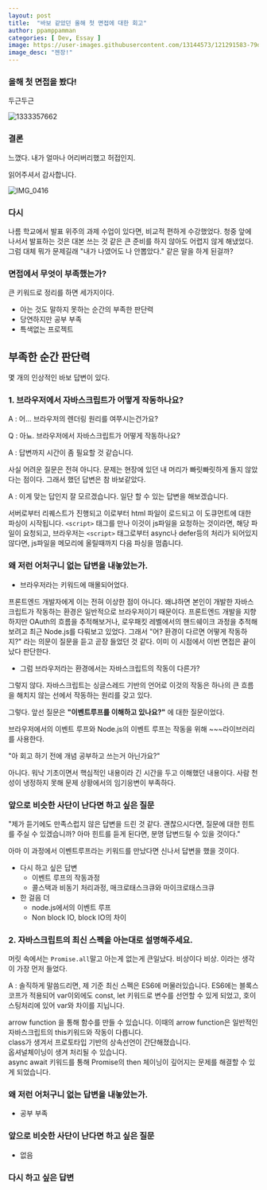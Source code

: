 ```yaml
---
layout: post
title:  "바보 같았던 올해 첫 면접에 대한 회고"
author: ppamppamman
categories: [ Dev, Essay ]
image: https://user-images.githubusercontent.com/13144573/121291583-79d56a80-c923-11eb-85f6-ae3ae9490977.jpeg
image_desc: "젠장!"
---
```


### 올해 첫 면접을 봤다!

두근두근

![1333357662](https://user-images.githubusercontent.com/13144573/121291646-92458500-c923-11eb-9b87-9c3448130d30.gif)

### 결론

느꼈다. 내가 얼마나 어리버리했고 허접인지.

읽어주셔서 감사합니다.

![IMG_0416](https://user-images.githubusercontent.com/13144573/121291632-8e196780-c923-11eb-8ff6-a375c5598716.gif)

### 다시

나름 학교에서 발표 위주의 과제 수업이 있다면, 비교적 편하게 수강했었다. 청중 앞에 나서서 발표하는 것은 대본 쓰는 것 같은 큰 준비를 하지 않아도 어렵지 않게 해냈었다. 그럼 대체 뭐가 문제길래 "내가 나였어도 나 안뽑았다." 같은 말을 하게 된걸까?

### 면접에서 무엇이 부족했는가?

큰 키워드로 정리를 하면 세가지이다.

- 아는 것도 말하지 못하는 순간의 부족한 판단력
- 당연하지만 공부 부족
- 특색없는 프로젝트

## 부족한 순간 판단력

몇 개의 인상적인 바보 답변이 있다.

### 1. 브라우저에서 자바스크립트가 어떻게 작동하나요?

A : 어... 브라우저의 렌더링 원리를 여쭈시는건가요?

Q : 아뇨. 브라우저에서 자바스크립트가 어떻게 작동하나요?

A : 답변까지 시간이 좀 필요할 것 같습니다.

사실 어려운 질문은 전혀 아니다. 문제는 현장에 있던 내 머리가 빠릿빠릿하게 돌지 않았다는 점이다. 그래서 했던 답변은 참 바보같았다.

A : 이게 맞는 답인지 잘 모르겠습니다. 일단 할 수 있는 답변을 해보겠습니다.

서버로부터 리퀘스트가 진행되고 이로부터 html 파일이 로드되고 이 도큐먼트에 대한 파싱이 시작됩니다. ```<script>``` 태그를 만나 이것이 js파일을 요청하는 것이라면, 해당 파일이 요청되고, 브라우저는 ```<script>``` 태그로부터 async나 defer등의 처리가 되어있지 않다면, js파일을 메모리에 올릴때까지 다음 파싱을 멈춥니다.

### 왜 저런 어처구니 없는 답변을 내놓았는가.

- 브라우저라는 키워드에 매몰되어었다.

프론트엔드 개발자에게 이는 전혀 이상한 점이 아니다. 왜냐하면 본인이 개발한 자바스크립트가 작동하는 환경은 일반적으로 브라우저이기 때문이다. 프론트엔드 개발을 지향하지만 OAuth의 흐름을 추적해보거나, 로우패킷 레벨에서의 핸드쉐이크 과정을 추적해보려고 최근 Node.js를 다뤄보고 있었다. 그래서 "어? 환경이 다르면 어떻게 작동하지?" 라는 의문이 질문을 듣고 곧장 들었던 것 같다. 이미 이 시점에서 이번 면접은 끝이 났다 판단한다.

- 그럼 브라우저라는 환경에서는 자바스크립트의 작동이 다른가?

그렇지 않다. 자바스크립트는 싱글스레드 기반의 언어로 이것의 작동은 하나의 큰 흐름을 해치지 않는 선에서 작동하는 원리를 갖고 있다. 

그렇다. 앞선 질문은 **"이벤트루프를 이해하고 있나요?"** 에 대한 질문이었다. 

브라우저에서의 이벤트 루프와 Node.js의 이벤트 루프는 작동을 위해 ~~~라이브러리를 사용한다.

"아 회고 하기 전에 개념 공부하고 쓰는거 아닌가요?"

아니다. 워낙 기초이면서 핵심적인 내용이라 긴 시간을 두고 이해했던 내용이다. 사람 천성이 냉정하지 못해 문제 상황에서의 임기응변이 부족하다.

### 앞으로 비슷한 사단이 난다면 하고 싶은 질문

"제가 듣기에도 만족스럽지 않은 답변을 드린 것 같다. 괜찮으시다면, 질문에 대한 힌트를 주실 수 있겠습니까? 아마 힌트를 듣게 된다면, 분명 답변드릴 수 있을 것이다."

아마 이 과정에서 이벤트루프라는 키워드를 만났다면 신나서 답변을 했을 것이다.

- 다시 하고 싶은 답변
    - 이벤트 루프의 작동과정
    - 콜스택과 비동기 처리과정, 매크로태스크큐와 마이크로태스크큐
- 한 걸음 더
    - node.js에서의 이벤트 루프
    - Non block IO, block IO의 차이

### 2. 자바스크립트의 최신 스펙을 아는대로 설명해주세요.

머릿 속에서는 ```Promise.all```말고 아는게 없는게 큰일났다. 비상이다 비상. 이라는 생각이 가장 먼저 들었다.

A : 솔직하게 말씀드리면, 제 기준 최신 스펙은 ES6에 머물러있습니다. ES6에는 블록스코프가 적용되어 var이외에도 const, let 키워드로 변수를 선언할 수 있게 되었고, 호이스팅처리에 있어 var와 차이를 지닙니다.

arrow function 을 통해 함수를 만들 수 있습니다. 이때의 arrow function은 일반적인 자바스크립트의 this키워드와 작동이 다릅니다.  
class가 생겨서 프로토타입 기반의 상속선언이 간단해졌습니다.  
옵셔널체이닝이 생겨 처리될 수 있습니다.  
async await 키워드를 통해 Promise의 then 체이닝이 깊어지는 문제를 해결할 수 있게 되었습니다.

### 왜 저런 어처구니 없는 답변을 내놓았는가.

- 공부 부족  

###  앞으로 비슷한 사단이 난다면 하고 싶은 질문
- 없음

### 다시 하고 싶은 답변
